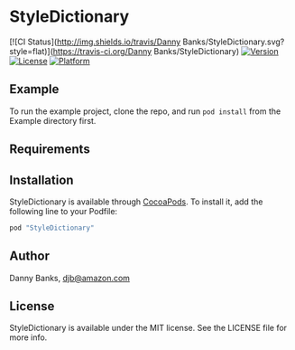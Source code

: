 # StyleDictionary

[![CI Status](http://img.shields.io/travis/Danny Banks/StyleDictionary.svg?style=flat)](https://travis-ci.org/Danny Banks/StyleDictionary)
[![Version](https://img.shields.io/cocoapods/v/StyleDictionary.svg?style=flat)](http://cocoapods.org/pods/StyleDictionary)
[![License](https://img.shields.io/cocoapods/l/StyleDictionary.svg?style=flat)](http://cocoapods.org/pods/StyleDictionary)
[![Platform](https://img.shields.io/cocoapods/p/StyleDictionary.svg?style=flat)](http://cocoapods.org/pods/StyleDictionary)

## Example

To run the example project, clone the repo, and run `pod install` from the Example directory first.

## Requirements

## Installation

StyleDictionary is available through [CocoaPods](http://cocoapods.org). To install
it, add the following line to your Podfile:

```ruby
pod "StyleDictionary"
```

## Author

Danny Banks, djb@amazon.com

## License

StyleDictionary is available under the MIT license. See the LICENSE file for more info.
